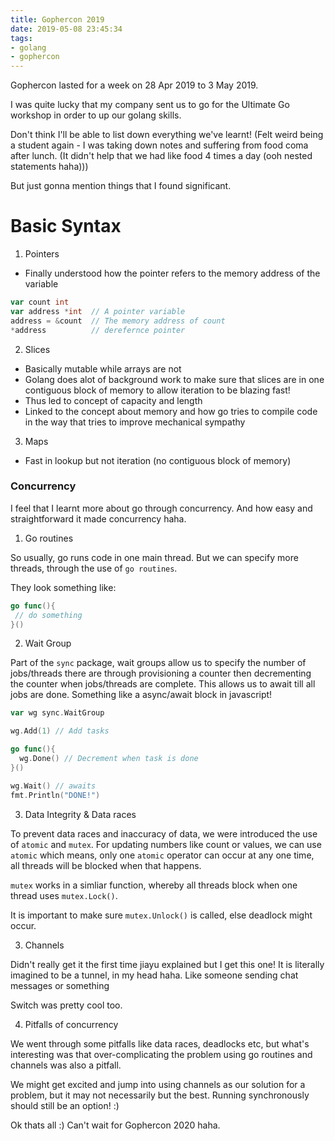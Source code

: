 ```yaml
---
title: Gophercon 2019
date: 2019-05-08 23:45:34
tags:
- golang
- gophercon
---
```


Gophercon lasted for a week on 28 Apr 2019 to 3 May 2019.
<!-- more -->

I was quite lucky that my company sent us to go for the Ultimate Go workshop in order to up our golang skills. 

Don't think I'll be able to list down everything we've learnt! (Felt weird being a student again - I was taking down notes and suffering from food coma after lunch. (It didn't help that we had like food 4 times a day (ooh nested statements haha)))

But just gonna mention things that I found significant.

# Basic Syntax
1. Pointers
- Finally understood how the pointer refers to the memory address of the variable
```go
var count int
var address *int  // A pointer variable
address = &count  // The memory address of count
*address          // derefernce pointer
```

2. Slices
- Basically mutable while arrays are not
- Golang does alot of background work to make sure that slices are in one contiguous block of memory to allow iteration to be blazing fast! 
- Thus led to concept of capacity and length
- Linked to the concept about memory and how go tries to compile code in the way that tries to improve mechanical sympathy 

3. Maps
- Fast in lookup but not iteration (no contiguous block of memory)

### Concurrency
I feel that I learnt more about go through concurrency. And how easy and straightforward it made concurrency haha. 

1. Go routines

So usually, go runs code in one main thread. But we can specify more threads, through the use of `go routines`.

They look something like:
```go
go func(){
 // do something 
}()
```

2. Wait Group

Part of the `sync` package, wait groups allow us to specify the number of jobs/threads there are through provisioning a counter then decrementing the counter when jobs/threads are complete. This allows us to await till all jobs are done. Something like a async/await block in javascript!
```go
var wg sync.WaitGroup

wg.Add(1) // Add tasks

go func(){
  wg.Done() // Decrement when task is done
}()

wg.Wait() // awaits
fmt.Println("DONE!")
```

3. Data Integrity & Data races

To prevent data races and inaccuracy of data, we were introduced the use of `atomic` and `mutex`. For updating numbers like count or values, we can use `atomic` which means, only one `atomic` operator can occur at any one time, all threads will be blocked when that happens.

`mutex` works in a simliar function, whereby all threads block when one thread uses `mutex.Lock()`.

It is important to make sure `mutex.Unlock()` is called, else deadlock might occur.

3. Channels

Didn't really get it the first time jiayu explained but I get this one! It is literally imagined to be a tunnel, in my head haha. Like someone sending chat messages or something 

Switch was pretty cool too.

4. Pitfalls of concurrency

We went through some pitfalls like data races, deadlocks etc, but what's interesting was that over-complicating the problem using go routines and channels was also a pitfall. 

We might get excited and jump into using channels as our solution for a problem, but it may not necessarily but the best. Running synchronously should still be an option! :) 

Ok thats all :) Can't wait for Gophercon 2020 haha.

